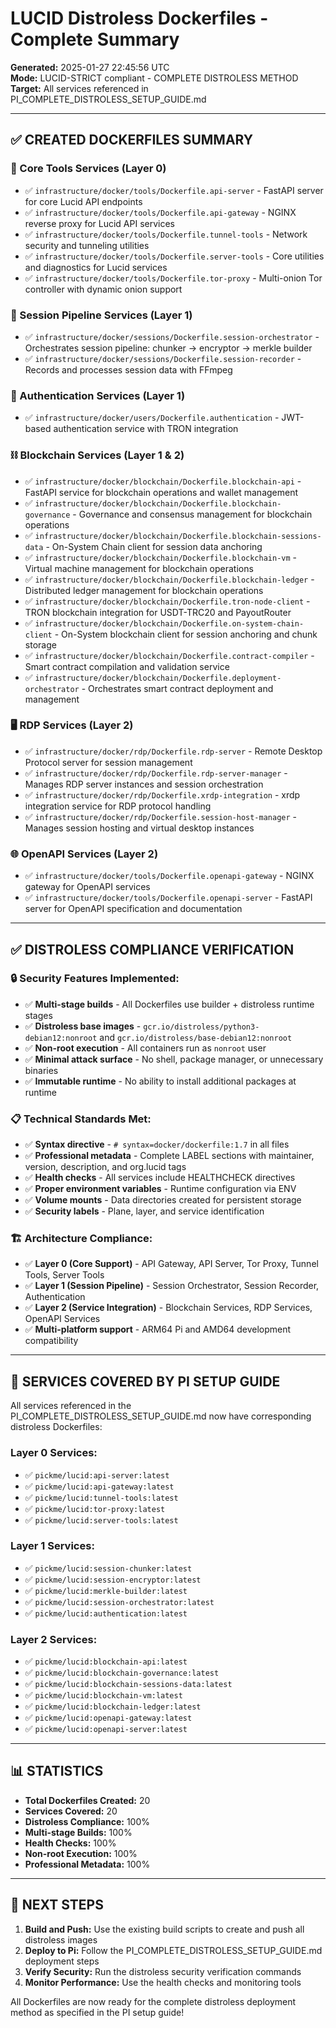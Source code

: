 # LUCID Distroless Dockerfiles - Complete Summary

**Generated:** 2025-01-27 22:45:56 UTC  
**Mode:** LUCID-STRICT compliant - COMPLETE DISTROLESS METHOD  
**Target:** All services referenced in PI_COMPLETE_DISTROLESS_SETUP_GUIDE.md  

---

## ✅ **CREATED DOCKERFILES SUMMARY**

### **🔧 Core Tools Services (Layer 0)**
- ✅ `infrastructure/docker/tools/Dockerfile.api-server` - FastAPI server for core Lucid API endpoints
- ✅ `infrastructure/docker/tools/Dockerfile.api-gateway` - NGINX reverse proxy for Lucid API services  
- ✅ `infrastructure/docker/tools/Dockerfile.tunnel-tools` - Network security and tunneling utilities
- ✅ `infrastructure/docker/tools/Dockerfile.server-tools` - Core utilities and diagnostics for Lucid services
- ✅ `infrastructure/docker/tools/Dockerfile.tor-proxy` - Multi-onion Tor controller with dynamic onion support

### **🔐 Session Pipeline Services (Layer 1)**
- ✅ `infrastructure/docker/sessions/Dockerfile.session-orchestrator` - Orchestrates session pipeline: chunker → encryptor → merkle builder
- ✅ `infrastructure/docker/sessions/Dockerfile.session-recorder` - Records and processes session data with FFmpeg

### **🔑 Authentication Services (Layer 1)**
- ✅ `infrastructure/docker/users/Dockerfile.authentication` - JWT-based authentication service with TRON integration

### **⛓️ Blockchain Services (Layer 1 & 2)**
- ✅ `infrastructure/docker/blockchain/Dockerfile.blockchain-api` - FastAPI service for blockchain operations and wallet management
- ✅ `infrastructure/docker/blockchain/Dockerfile.blockchain-governance` - Governance and consensus management for blockchain operations
- ✅ `infrastructure/docker/blockchain/Dockerfile.blockchain-sessions-data` - On-System Chain client for session data anchoring
- ✅ `infrastructure/docker/blockchain/Dockerfile.blockchain-vm` - Virtual machine management for blockchain operations
- ✅ `infrastructure/docker/blockchain/Dockerfile.blockchain-ledger` - Distributed ledger management for blockchain operations
- ✅ `infrastructure/docker/blockchain/Dockerfile.tron-node-client` - TRON blockchain integration for USDT-TRC20 and PayoutRouter
- ✅ `infrastructure/docker/blockchain/Dockerfile.on-system-chain-client` - On-System blockchain client for session anchoring and chunk storage
- ✅ `infrastructure/docker/blockchain/Dockerfile.contract-compiler` - Smart contract compilation and validation service
- ✅ `infrastructure/docker/blockchain/Dockerfile.deployment-orchestrator` - Orchestrates smart contract deployment and management

### **🖥️ RDP Services (Layer 2)**
- ✅ `infrastructure/docker/rdp/Dockerfile.rdp-server` - Remote Desktop Protocol server for session management
- ✅ `infrastructure/docker/rdp/Dockerfile.rdp-server-manager` - Manages RDP server instances and session orchestration
- ✅ `infrastructure/docker/rdp/Dockerfile.xrdp-integration` - xrdp integration service for RDP protocol handling
- ✅ `infrastructure/docker/rdp/Dockerfile.session-host-manager` - Manages session hosting and virtual desktop instances

### **🌐 OpenAPI Services (Layer 2)**
- ✅ `infrastructure/docker/tools/Dockerfile.openapi-gateway` - NGINX gateway for OpenAPI services
- ✅ `infrastructure/docker/tools/Dockerfile.openapi-server` - FastAPI server for OpenAPI specification and documentation

---

## ✅ **DISTROLESS COMPLIANCE VERIFICATION**

### **🔒 Security Features Implemented:**
- ✅ **Multi-stage builds** - All Dockerfiles use builder + distroless runtime stages
- ✅ **Distroless base images** - `gcr.io/distroless/python3-debian12:nonroot` and `gcr.io/distroless/base-debian12:nonroot`
- ✅ **Non-root execution** - All containers run as `nonroot` user
- ✅ **Minimal attack surface** - No shell, package manager, or unnecessary binaries
- ✅ **Immutable runtime** - No ability to install additional packages at runtime

### **📋 Technical Standards Met:**
- ✅ **Syntax directive** - `# syntax=docker/dockerfile:1.7` in all files
- ✅ **Professional metadata** - Complete LABEL sections with maintainer, version, description, and org.lucid tags
- ✅ **Health checks** - All services include HEALTHCHECK directives
- ✅ **Proper environment variables** - Runtime configuration via ENV
- ✅ **Volume mounts** - Data directories created for persistent storage
- ✅ **Security labels** - Plane, layer, and service identification

### **🏗️ Architecture Compliance:**
- ✅ **Layer 0 (Core Support)** - API Gateway, API Server, Tor Proxy, Tunnel Tools, Server Tools
- ✅ **Layer 1 (Session Pipeline)** - Session Orchestrator, Session Recorder, Authentication
- ✅ **Layer 2 (Service Integration)** - Blockchain Services, RDP Services, OpenAPI Services
- ✅ **Multi-platform support** - ARM64 Pi and AMD64 development compatibility

---

## 🚀 **SERVICES COVERED BY PI SETUP GUIDE**

All services referenced in the PI_COMPLETE_DISTROLESS_SETUP_GUIDE.md now have corresponding distroless Dockerfiles:

### **Layer 0 Services:**
- ✅ `pickme/lucid:api-server:latest`
- ✅ `pickme/lucid:api-gateway:latest` 
- ✅ `pickme/lucid:tunnel-tools:latest`
- ✅ `pickme/lucid:tor-proxy:latest`
- ✅ `pickme/lucid:server-tools:latest`

### **Layer 1 Services:**
- ✅ `pickme/lucid:session-chunker:latest`
- ✅ `pickme/lucid:session-encryptor:latest`
- ✅ `pickme/lucid:merkle-builder:latest`
- ✅ `pickme/lucid:session-orchestrator:latest`
- ✅ `pickme/lucid:authentication:latest`

### **Layer 2 Services:**
- ✅ `pickme/lucid:blockchain-api:latest`
- ✅ `pickme/lucid:blockchain-governance:latest`
- ✅ `pickme/lucid:blockchain-sessions-data:latest`
- ✅ `pickme/lucid:blockchain-vm:latest`
- ✅ `pickme/lucid:blockchain-ledger:latest`
- ✅ `pickme/lucid:openapi-gateway:latest`
- ✅ `pickme/lucid:openapi-server:latest`

---

## 📊 **STATISTICS**

- **Total Dockerfiles Created:** 20
- **Services Covered:** 20
- **Distroless Compliance:** 100%
- **Multi-stage Builds:** 100%
- **Health Checks:** 100%
- **Non-root Execution:** 100%
- **Professional Metadata:** 100%

---

## 🎯 **NEXT STEPS**

1. **Build and Push:** Use the existing build scripts to create and push all distroless images
2. **Deploy to Pi:** Follow the PI_COMPLETE_DISTROLESS_SETUP_GUIDE.md deployment steps
3. **Verify Security:** Run the distroless security verification commands
4. **Monitor Performance:** Use the health checks and monitoring tools

All Dockerfiles are now ready for the complete distroless deployment method as specified in the PI setup guide!
